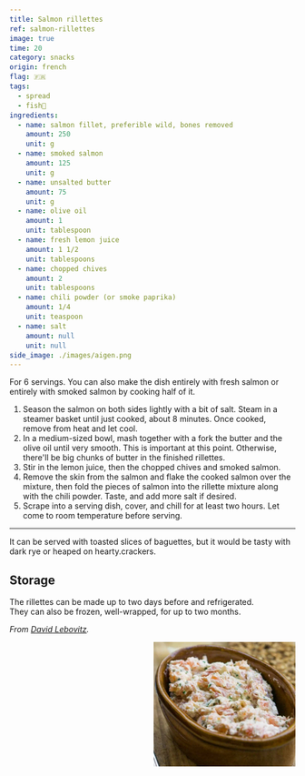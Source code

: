 ```yaml
---
title: Salmon rillettes
ref: salmon-rillettes
image: true
time: 20
category: snacks
origin: french
flag: 🇫🇷
tags:
  - spread
  - fish🦈
ingredients:
  - name: salmon fillet, preferible wild, bones removed
    amount: 250
    unit: g
  - name: smoked salmon
    amount: 125
    unit: g
  - name: unsalted butter
    amount: 75
    unit: g
  - name: olive oil
    amount: 1
    unit: tablespoon
  - name: fresh lemon juice
    amount: 1 1/2
    unit: tablespoons
  - name: chopped chives
    amount: 2
    unit: tablespoons
  - name: chili powder (or smoke paprika)
    amount: 1/4
    unit: teaspoon
  - name: salt
    amount: null
    unit: null
side_image: ./images/aigen.png
---
```


For 6 servings. 
You can also make the dish entirely with fresh salmon or entirely with smoked salmon by cooking half of it.

1. Season the salmon on both sides lightly with a bit of salt. Steam in a steamer basket until just cooked, about 8 minutes. Once cooked, remove from heat and let cool.
2. In a medium-sized bowl, mash together with a fork the butter and the olive oil until very smooth. This is important at this point. Otherwise, there'll be big chunks of butter in the finished rillettes.
3. Stir in the lemon juice, then the chopped chives and smoked salmon.
4. Remove the skin from the salmon and flake the cooked salmon over the mixture, then fold the pieces of salmon into the rillette mixture along with the chili powder. Taste, and add more salt if desired.
5. Scrape into a serving dish, cover, and chill for at least two hours. Let come to room temperature before serving.
---

It can be served with toasted slices of baguettes, but it would be tasty with dark rye or heaped on hearty.crackers.

## Storage
The rillettes can be made up to two days before and refrigerated.  
They can also be frozen, well-wrapped, for up to two months.

_From [David Lebovitz](https://www.davidlebovitz.com/salmon-rillette/)._

<img src="images/salmon_rillettes.png" style="width:250px; float:right;"/>